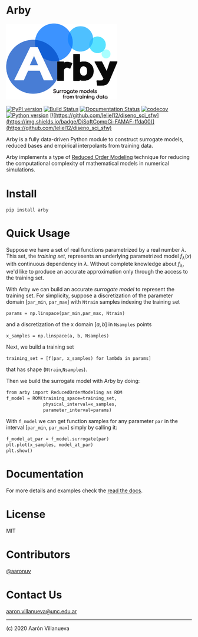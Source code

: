 # Arby

<img src="res/logo.png" alt="logo" width="60%">

[![PyPI version](https://badge.fury.io/py/arby.svg)](https://badge.fury.io/py/arby)
[![Build Status](https://travis-ci.com/aaronuv/arby.svg?branch=master)](https://travis-ci.com/aaronuv/arby)
[![Documentation Status](https://readthedocs.org/projects/arby/badge/?version=latest)](https://arby.readthedocs.io/en/latest/?badge=latest)
[![codecov](https://codecov.io/gl/aaronuv/arby/branch/'master'/graph/badge.svg?token=lbQD1dc32z)](https://codecov.io/gl/aaronuv/arby)
[![Python version](https://img.shields.io/badge/python-3.6%20%7C%203.7%20%7C%203.8-blue)](https://img.shields.io/badge/python-3.6%20%7C%203.7%20%7C%203.8-blue)
[![https://github.com/leliel12/diseno_sci_sfw](https://img.shields.io/badge/DiSoftCompCi-FAMAF-ffda00)](https://github.com/leliel12/diseno_sci_sfw)

Arby is a fully data-driven Python module to construct surrogate models, reduced bases and empirical interpolants from training data.

Arby implements a type of [Reduced Order Modeling](https://en.wikipedia.org/wiki/Model_order_reduction) technique for reducing the computational complexity of mathematical models in numerical simulations.

# Install

    pip install arby

# Quick Usage

Suppose we have a set of real functions parametrized by a real number $`\lambda`$. This set,
the *training set*, represents an underlying parametrized model $`f_\lambda(x)`$
with continuous dependency in $`\lambda`$. Without complete knowledge about $`f_\lambda`$,
we'd like to produce an accurate approximation only through the access to the training set.

With Arby we can build an accurate *surrogate model* to represent the training set. For simplicity,
suppose a discretization of the parameter domain [`par_min`, `par_max`] with `Ntrain` samples
indexing the training set
```
params = np.linspace(par_min,par_max, Ntrain)
```
and a discretization of the x domain $`[a,b]`$ in `Nsamples` points
```
x_samples = np.linspace(a, b, Nsamples)
```
Next, we build a training set
```
training_set = [f(par, x_samples) for lambda in params]
```
that has shape (`Ntrain`,`Nsamples`).

Then we build the surrogate model with Arby by doing:

    from arby import ReducedOrderModeling as ROM
    f_model = ROM(training_space=training_set,
                  physical_interval=x_samples,
                  parameter_interval=params)
    
With `f_model` we can get function samples for any parameter `par` in the
interval [`par_min`, `par_max`] simply by calling it:

    f_model_at_par = f_model.surrogate(par)
    plt.plot(x_samples, model_at_par)
    plt.show()

# Documentation

For more details and examples check the [read the docs](https://arby.readthedocs.io/en/latest/).

# License

MIT

# Contributors

[@aaronuv](https://gitlab.com/aaronuv) 

# Contact Us

<aaron.villanueva@unc.edu.ar>

***

(c) 2020 Aarón Villanueva
